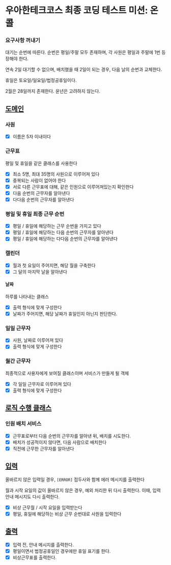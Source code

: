 # 우아한테크코스 최종 코딩 테스트 미션: 온콜

### 요구사항 꺼내기

대기는 순번에 따른다. 순번은 평일/주말 모두 존재하며, 각 사원은 평일과 주말에 1번 등장해야 한다.

연속 2일 대기할 수 없으며, 배치했을 때 2일이 되는 경우, 다음 날의 순번과 교체한다.

휴일은 토요일/일요일/법정공휴일이다.

2월은 28일까지 존재한다. 윤년은 고려하지 않는다.

## [도메인](#도메인)

### 사원

- [x] 이름은 5자 이내이다

### 근무표

평일 및 휴일을 같은 클래스를 사용한다

- [x] 최소 5명, 최대 35명의 사원으로 이루어져 있다
- [x] 중복되는 사람이 없어야 한다
- [x] 서로 다른 근무표에 대해, 같은 인원으로 이루어져있는지 확인한다
- [x] 다음 순번의 근무자를 알아낸다
- [x] 다다음 순번의 근무자를 알아낸다

### 평일 및 휴일 최종 근무 순번

- [x] 평일 / 휴일에 해당하는 근무 순번을 가지고 있다
- [x] 평일 / 휴일에 해당하는 다음 순번의 근무자를 알아낸다
- [x] 평일 / 휴일에 해당하는 다다음 순번의 근무자를 알아낸다

### 캘린더
- [x] 월과 첫 요일이 주어지면, 해당 월을 구축한다
- [x] 그 달의 마지막 날을 알아낸다

#### 날짜
하루를 나타내는 클래스
- [x] 출력 형식에 맞게 구성한다
- [x] 날짜가 주어지면, 해당 날짜가 휴일인지 아닌지 판단한다.

### 일일 근무자
- [x] 사원, 날짜로 이루어져 있다
- [x] 출력 형식에 맞게 구성한다

### 월간 근무자
최종적으로 사용자에게 보여질 클래스이며 서비스가 만들게 될 객체
- [x] 각 일일 근무자로 이루어져 있다
- [x] 출력 형식에 맞게 구성한다

## [로직 수행 클래스](#로직-수행-클래스)

### 인원 배치 서비스

- [x] 근무표로부터 다음 순번의 근무자를 알아낸 뒤, 배치를 시도한다.
- [x] 배치가 성공적이지 않다면, 다음 사람으로 배치한다
- [x] 직전에 근무한 근무자를 알아낸다

## [입력](#입력)

올바르지 않은 입력일 경우, `[ERROR]` 접두사와 함께 에러 메시지를 출력한다

월과 시작 요일의 값이 올바르지 않은 경우, 예외 처리한 뒤 다시 출력한다. 이때, 입력 안내 메시지도 다시 출력한다.

- [x] 비상 근무월 / 시작 요일을 입력받는다
- [x] 평일, 휴일에 해당하는 비상 근무 순번대로 사원을 입력한다

## [출력](#출력)

- [x] 입력 전, 안내 메시지를 출력한다.
- [x] 평일이면서 법정공휴일인 경우에만 휴일 표기를 한다.
- [x] 비상근무표를 출력한다.
